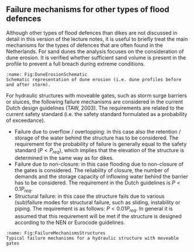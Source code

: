 ## Failure mechanisms for other types of flood defences
Although other types of flood defences than dikes are not discussed in detail in this version of the lecture notes, it is useful to briefly treat the main mechanisms for the types of defences that are often found in the Netherlands. For sand dunes the analysis focuses on the consideration of dune erosion. It is verified whether sufficient sand volume is present in the profile to prevent a full breach during extreme conditions. 

```{figure} images/DuneErosionSchematic
:name: Fig:DuneErosionSchematic
Schematic representation of dune erosion (i.e. dune profiles before and after storm).
```

For hydraulic structures with moveable gates, such as storm surge barriers or sluices, the following failure mechanisms are considered in the current Dutch design guidelines (TAW, 2003). The requirements are related to the current safety standard (i.e. the safety standard formulated as a probability of exceedance).
- Failure due to overflow / overtopping: in this case also the retention / storage of the water behind the structure has to be considered. The requirement for the probability of failure is generally equal to the safety standard ($P<P_{req}$), which implies that the elevation of the structure is determined in the same way as for dikes.
- Failure due to non-closure: in this case flooding due to non-closure of the gates is considered. The reliability of closure, the number of demands and the storage capacity of inflowing water behind the barrier has to be considered. The requirement in the Dutch guidelines is $P < 0.1 P_{req}$.
- Structural failure: in this case the structure fails due to various (sub)failure modes for structural failure, such as sliding, instability or piping. The requirement is as follows: $P < 0.01 P_{req}$. In general it is assumed that this requirement will be met if the structure is designed according to the NEN or Eurocode guidelines.

```{figure} images/FailureMechanismsStructures
:name: Fig:FailureMechanismsStructures
Typical failure mechanisms for a hydraulic structure with moveable gates
```